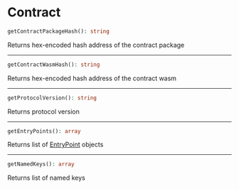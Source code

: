 # Contract

```php
getContractPackageHash(): string
```
Returns hex-encoded hash address of the contract package

---
```php
getContractWasmHash(): string
```
Returns hex-encoded hash address of the contract wasm

---
```php
getProtocolVersion(): string
```
Returns protocol version

---
```php
getEntryPoints(): array
```
Returns list of [EntryPoint](EntryPoint.md) objects

---
```php
getNamedKeys(): array
```
Returns list of named keys
